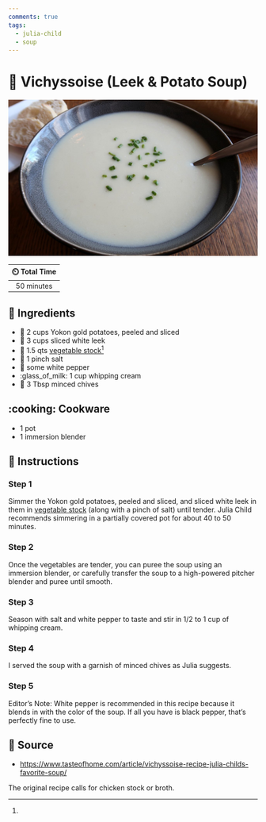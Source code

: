 ```yaml
---
comments: true
tags:
  - julia-child
  - soup
---
```

# :leafy_green: Vichyssoise (Leek & Potato Soup)

![Vichyssoise (Leek and Potato Soup)](../assets/images/vichyssoise-(leek-and-potato-soup).jpg)

| :timer_clock: Total Time |
|:-----------------------: |
| 50 minutes |

## :salt: Ingredients

- :potato: 2 cups Yokon gold potatoes, peeled and sliced
- :leafy_green: 3 cups sliced white leek
- :stew: 1.5 qts [vegetable stock][1][^1]
- :salt: 1 pinch salt
- :salt: some white pepper
- :glass_of_milk: 1 cup whipping cream
- :herb: 3 Tbsp minced chives

## :cooking: Cookware

- 1 pot
- 1 immersion blender

## :pencil: Instructions

### Step 1

Simmer the Yokon gold potatoes, peeled and sliced, and sliced white leek in them in [vegetable stock][1] (along with a
pinch of salt) until tender. Julia Child recommends simmering in a partially covered pot for about 40 to 50 minutes.

### Step 2

Once the vegetables are tender, you can puree the soup using an immersion blender, or carefully transfer the soup to a
high-powered pitcher blender and puree until smooth.

### Step 3

Season with salt and white pepper to taste and stir in 1/2 to 1 cup of whipping cream.

### Step 4

I served the soup with a garnish of minced chives as Julia suggests.

### Step 5

Editor’s Note: White pepper is recommended in this recipe because it blends in with the color of the soup. If all you
have is black pepper, that’s perfectly fine to use.

## :link: Source

- <https://www.tasteofhome.com/article/vichyssoise-recipe-julia-childs-favorite-soup/>

[1]: <../ingredients/vegetable-broth.md>
[^1]:
  The original recipe calls for chicken stock or broth.
